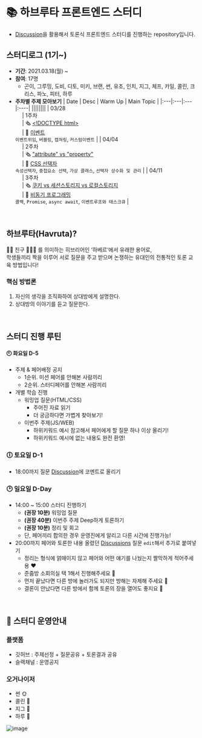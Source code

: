 # 📚 하브루타 프론트엔드 스터디
- [Discussion](https://github.com/woowacourse-fe-study/havruta-frontend/discussions)을 활용해서 토론식 프론트엔드 스터디를 진행하는 repository입니다.

## 스터디로그 (1기~)
- __기간__: 2021.03.18(월) ~ 
- __참여__: 17명
  - 곤이, 그루밍, 도비, 디토, 미키, 브랜, 썬, 유조, 인치, 지그, 체프, 카일, 콜린, 크리스, 파노, 피터, 하루
- __주차별 주제 모아보기__
  | Date | Desc | Warm Up | Main Topic |
  |:---|:---|:---|:----|
  ||||||||
  | 03/28<br>　  | 1주차<br>　 | 🗞 [\<!DOCTYPE html\>](https://github.com/woowacourse-fe-study/havruta-frontend/issues/2)<br>　 | 💬 [이벤트](https://github.com/woowacourse-fe-study/havruta-frontend/issues/1)<br>`이벤트위임`, `버블링`, `캡쳐링`, `커스텀이벤트` |
  | 04/04<br>　  | 2주차<br>　 | 🗞 ["attribute" vs "property"](https://github.com/woowacourse-fe-study/havruta-frontend/discussions/4)<br>　 | 💬 [CSS 선택자](https://github.com/woowacourse-fe-study/havruta-frontend/discussions/6)<br>`속성선택자`, `중첩요소 선택`, `가상 클래스`, `선택자 상수화 및 관리` |
  | 04/11<br>　  | 3주차<br>　 | 🗞 [쿠키 vs 세션스토리지 vs 로컬스토리지](https://github.com/woowacourse-fe-study/havruta-frontend/discussions/7)<br>　 | 💬 [비동기 프로그래밍](https://github.com/woowacourse-fe-study/havruta-frontend/discussions/8)<br>`콜백`, `Promise`, `async await`, `이벤트루프와 태스크큐`  |

<br>

## 하브루타(Havruta)?
🙋🏻 친구 🙋🏻‍♀️ 를 의미하는 히브리어인 ‘하베르’에서 유래한 용어로, <br />
학생들끼리 짝을 이루어 서로 질문을 주고 받으며 논쟁하는 유대인의 전통적인 토론 교육 방법입니다!

### 핵심 방법론
1. 자신의 생각을 조직화하여 상대방에게 설명한다.
2. 상대방의 이야기를 듣고 질문한다.

<br>

## 스터디 진행 루틴

#### 🕙 화요일 D-5
- 주제 & 페어배정 공지
  - 1순위. 미션 페어를 안해본 사람끼리
  - 2순위. 스터디페어를 안해본 사람끼리
- 개별 학습 진행
  - 워밍업 질문(HTML/CSS)
    - 주어진 자료 읽기
    - 더 궁금하다면 가볍게 찾아보기!
  - 이번주 주제(JS/WEB)
    - 하위키워드 예시 참고해서 페어에게 할 질문 하나 이상 올리기!
    - 하위키워드 예시에 없는 내용도 완전 환영!

### 🕕 토요일 D-1
- 18:00까지 질문 [Discussion](https://github.com/woowacourse-fe-study/havruta-frontend/discussions)에 코멘트로 올리기  

### 🕑 일요일 D-Day
- 14:00 ~ 15:00 스터디 진행하기
  - __(권장 10분)__ 워밍업 질문 
  - __(권장 40분)__ 이번주 주제 Deep하게 토론하기
  - __(권장 10분)__ 정리 및 회고
  - 단, 페어끼리 합의한 경우 운영진에게 알리고 다른 시간에 진행가능!
- 20:00까지 페어와 토론한 내용 올렸던 [Discussions](https://github.com/woowacourse-fe-study/havruta-frontend/discussions) 질문 `edit`해서 추가로 붙여넣기
  - 정리는 형식에 얽매이지 않고 페어와 어떤 얘기를 나눴는지 짤막하게 적어주세용 ❤️
  - 준줌방 소회의실 택 1해서 진행해주세요 💛
  - 먼저 끝났다면 다른 방에 놀러가도 되지만 방해는 자제해 주세요 💙		
  - 결론이 안났다면 다른 방에서 함께 토론의 장을 열어도 좋지요 💜

<br>

## 📌 스터디 운영안내

### 플랫폼
- 깃허브 : 주제선정 + 질문공유 + 토론결과 공유
- 슬랙채널 : 운영공지

### 오거나이저
- 썬 🌞
- 콜린 🥖
- 지그 👾
- 하루 🤖

![image](https://user-images.githubusercontent.com/60066472/112003186-04e46700-8b64-11eb-9f1b-a953ff1a1eef.png)
